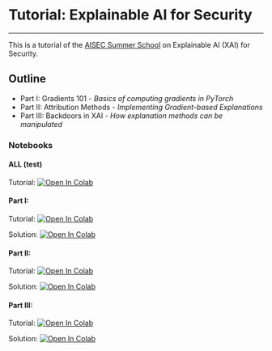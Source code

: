 # Tutorial: Explainable AI for Security


--- 

This is a tutorial of the [AISEC Summer School](https://aisec-summerschool.cysec.wien) on Explainable AI (XAI) for Security.


## Outline

* Part I: Gradients 101 - *Basics of computing gradients in PyTorch*
* Part II: Attribution Methods - *Implementing Gradient-based Explanations*
* Part III: Backdoors in XAI - *How explanation methods can be manipulated*


### Notebooks

#### ALL (test)

Tutorial: [![Open In Colab](https://colab.research.google.com/assets/colab-badge.svg)](https://colab.research.google.com/github/AISEC-Summerschool/tutorials2025/blob/main/tutorial-xai/notebooks/drebin_xai.ipynb)

#### Part I: 
Tutorial: [![Open In Colab](https://colab.research.google.com/assets/colab-badge.svg)](https://colab.research.google.com/github/AISEC-Summerschool/tutorials2025/blob/main/tutorial-xai/notebooks/1_gradients-101.ipynb)

Solution: [![Open In Colab](https://colab.research.google.com/assets/colab-badge.svg)](https://colab.research.google.com/github/AISEC-Summerschool/tutorials2025/blob/main/tutorial-xai/notebooks/1_gradients-101_solution.ipynb)


#### Part II: 
Tutorial: [![Open In Colab](https://colab.research.google.com/assets/colab-badge.svg)](https://colab.research.google.com/github/AISEC-Summerschool/tutorials2025/blob/main/tutorial-xai/notebooks/2_gradients-xai.ipynb)

Solution: [![Open In Colab](https://colab.research.google.com/assets/colab-badge.svg)](https://colab.research.google.com/github/AISEC-Summerschool/tutorials2025/blob/main/tutorial-xai/notebooks/2_gradients-xai_solution.ipynb)


#### Part III: 
Tutorial: [![Open In Colab](https://colab.research.google.com/assets/colab-badge.svg)]()

Solution: [![Open In Colab](https://colab.research.google.com/assets/colab-badge.svg)]()
